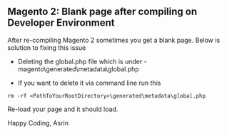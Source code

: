 ## Magento 2: Blank page after compiling on Developer Environment


After re-compiling Magento 2 sometimes you get a blank page. Below is solution to fixing this issue

- Deleting the global.php file which is under - magento\generated\metadata\global.php

- If you want to delete it via command line run this
```
rm -rf <PathToYourRootDirectory>\generated\metadata\global.php
```

Re-load your page and it should load.

Happy Coding,
Asrin